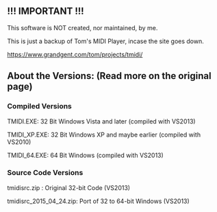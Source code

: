 ## !!! IMPORTANT !!!

This software is NOT created, nor maintained,  by me.

This is just a backup of Tom's MIDI Player, incase the site goes down.

https://www.grandgent.com/tom/projects/tmidi/

## About the Versions: (Read more on the original page)

### Compiled Versions

TMIDI.EXE: 32 Bit Windows Vista and later (compiled with VS2013)

TMIDI_XP.EXE: 32 Bit Windows XP and maybe earlier (compiled with VS2010)

TMIDI_64.EXE: 64 Bit Windows (compiled with VS2013)

### Source Code Versions

tmidisrc.zip           : Original 32-bit Code         (VS2013)

tmidisrc_2015_04_24.zip: Port of 32 to 64-bit Windows (VS2013)
